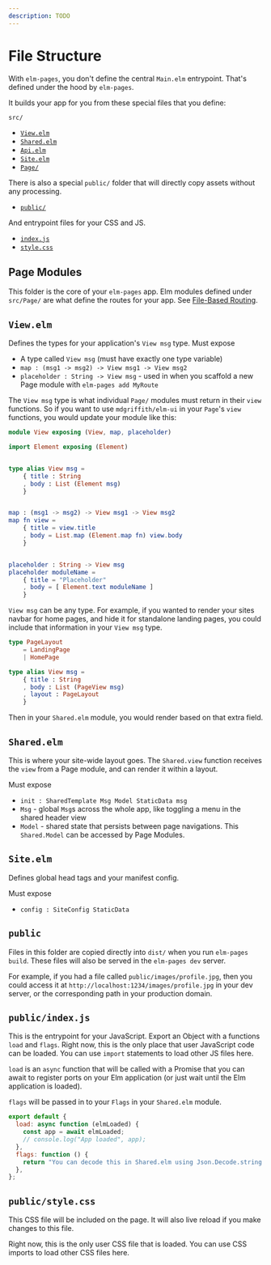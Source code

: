 ```yaml
---
description: TODO
---
```


# File Structure

With `elm-pages`, you don't define the central `Main.elm` entrypoint. That's defined under the hood by `elm-pages`.

It builds your app for you from these special files that you define:

`src/`

- [`View.elm`](/docs/file-structure#view.elm)
- [`Shared.elm`](/docs/file-structure#shared.elm)
- [`Api.elm`](/docs/file-structure#api.elm)
- [`Site.elm`](/docs/file-structure#site.elm)
- [`Page/`](/docs/file-structure#page-modules)

There is also a special `public/` folder that will directly copy assets without any processing.

- [`public/`](/docs/file-structure#public)

And entrypoint files for your CSS and JS.

- [`index.js`](/docs/file-structure#index.js)
- [`style.css`](/docs/file-structure#style.css)

## Page Modules

This folder is the core of your `elm-pages` app. Elm modules defined under `src/Page/` are what define the routes for your app. See [File-Based Routing](/docs/file-based-routing).

## `View.elm`

Defines the types for your application's `View msg` type.
Must expose

- A type called `View msg` (must have exactly one type variable)
- `map : (msg1 -> msg2) -> View msg1 -> View msg2`
- `placeholder : String -> View msg` - used in when you scaffold a new Page module with `elm-pages add MyRoute`

The `View msg` type is what individual `Page/` modules must return in their `view` functions.
So if you want to use `mdgriffith/elm-ui` in your `Page`'s `view` functions, you would update your module like this:

```elm
module View exposing (View, map, placeholder)

import Element exposing (Element)


type alias View msg =
    { title : String
    , body : List (Element msg)
    }


map : (msg1 -> msg2) -> View msg1 -> View msg2
map fn view =
    { title = view.title
    , body = List.map (Element.map fn) view.body
    }


placeholder : String -> View msg
placeholder moduleName =
    { title = "Placeholder"
    , body = [ Element.text moduleName ]
    }
```

`View msg` can be any type. For example, if you wanted to render your sites navbar
for home pages, and hide it for standalone landing pages, you could include that information in your `View msg` type.

```elm
type PageLayout
    = LandingPage
    | HomePage

type alias View msg =
    { title : String
    , body : List (PageView msg)
    , layout : PageLayout
    }
```

Then in your `Shared.elm` module, you would render based on that extra field.

## `Shared.elm`

This is where your site-wide layout goes. The `Shared.view` function receives the `view` from a
Page module, and can render it within a layout.

Must expose

- `init : SharedTemplate Msg Model StaticData msg`
- `Msg` - global `Msg`s across the whole app, like toggling a menu in the shared header view
- `Model` - shared state that persists between page navigations. This `Shared.Model` can be accessed by Page Modules.

## `Site.elm`

Defines global head tags and your manifest config.

Must expose

- `config : SiteConfig StaticData`

## `public`

Files in this folder are copied directly into `dist/` when you run `elm-pages build`. These files will also be served in the `elm-pages dev` server.

For example, if you had a file called `public/images/profile.jpg`, then you could access it at `http://localhost:1234/images/profile.jpg` in your dev server, or the corresponding path in your production domain.

## `public/index.js`

This is the entrypoint for your JavaScript. Export an Object with a functions `load` and `flags`. Right now, this is the only place that user JavaScript code can be loaded. You can use `import` statements to load other JS files here.

`load` is an `async` function that will be called with a Promise that you can await to register ports on your Elm application (or just wait until the Elm application is loaded).

`flags` will be passed in to your `Flags` in your `Shared.elm` module.

```javascript
export default {
  load: async function (elmLoaded) {
    const app = await elmLoaded;
    // console.log("App loaded", app);
  },
  flags: function () {
    return "You can decode this in Shared.elm using Json.Decode.string!";
  },
};
```

## `public/style.css`

This CSS file will be included on the page. It will also live reload if you make changes to this file.

Right now, this is the only user CSS file that is loaded. You can use CSS imports to load other CSS files here.
